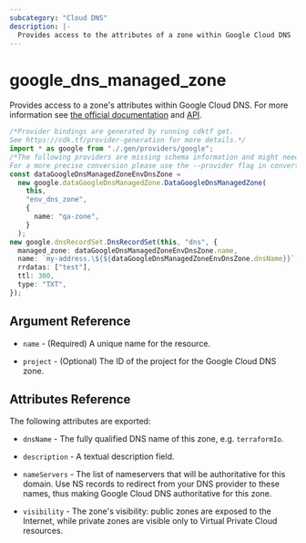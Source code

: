 ```yaml
---
subcategory: "Cloud DNS"
description: |-
  Provides access to the attributes of a zone within Google Cloud DNS
---
```


# google\_dns\_managed\_zone

Provides access to a zone's attributes within Google Cloud DNS.
For more information see
[the official documentation](https://cloud.google.com/dns/zones/)
and
[API](https://cloud.google.com/dns/api/v1/managedZones).

```typescript
/*Provider bindings are generated by running cdktf get.
See https://cdk.tf/provider-generation for more details.*/
import * as google from "./.gen/providers/google";
/*The following providers are missing schema information and might need manual adjustments to synthesize correctly: google.
For a more precise conversion please use the --provider flag in convert.*/
const dataGoogleDnsManagedZoneEnvDnsZone =
  new google.dataGoogleDnsManagedZone.DataGoogleDnsManagedZone(
    this,
    "env_dns_zone",
    {
      name: "qa-zone",
    }
  );
new google.dnsRecordSet.DnsRecordSet(this, "dns", {
  managed_zone: dataGoogleDnsManagedZoneEnvDnsZone.name,
  name: `my-address.\${${dataGoogleDnsManagedZoneEnvDnsZone.dnsName}}`,
  rrdatas: ["test"],
  ttl: 300,
  type: "TXT",
});

```

## Argument Reference

*   `name` - (Required) A unique name for the resource.

*   `project` - (Optional) The ID of the project for the Google Cloud DNS zone.

## Attributes Reference

The following attributes are exported:

*   `dnsName` - The fully qualified DNS name of this zone, e.g. `terraformIo`.

*   `description` - A textual description field.

*   `nameServers` - The list of nameservers that will be authoritative for this
    domain. Use NS records to redirect from your DNS provider to these names,
    thus making Google Cloud DNS authoritative for this zone.

*   `visibility` - The zone's visibility: public zones are exposed to the Internet,
    while private zones are visible only to Virtual Private Cloud resources.
